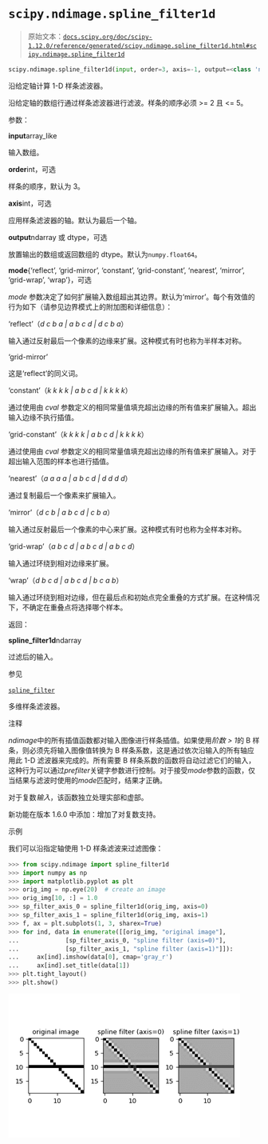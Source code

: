 # `scipy.ndimage.spline_filter1d`

> 原始文本：[`docs.scipy.org/doc/scipy-1.12.0/reference/generated/scipy.ndimage.spline_filter1d.html#scipy.ndimage.spline_filter1d`](https://docs.scipy.org/doc/scipy-1.12.0/reference/generated/scipy.ndimage.spline_filter1d.html#scipy.ndimage.spline_filter1d)

```py
scipy.ndimage.spline_filter1d(input, order=3, axis=-1, output=<class 'numpy.float64'>, mode='mirror')
```

沿给定轴计算 1-D 样条滤波器。

沿给定轴的数组行通过样条滤波器进行滤波。样条的顺序必须 >= 2 且 <= 5。

参数：

**input**array_like

输入数组。

**order**int，可选

样条的顺序，默认为 3。

**axis**int，可选

应用样条滤波器的轴。默认为最后一个轴。

**output**ndarray 或 dtype，可选

放置输出的数组或返回数组的 dtype。默认为`numpy.float64`。

**mode**{‘reflect’, ‘grid-mirror’, ‘constant’, ‘grid-constant’, ‘nearest’, ‘mirror’, ‘grid-wrap’, ‘wrap’}，可选

*mode* 参数决定了如何扩展输入数组超出其边界。默认为‘mirror’。每个有效值的行为如下（请参见边界模式上的附加图和详细信息）：

‘reflect’（*d c b a | a b c d | d c b a*）

输入通过反射最后一个像素的边缘来扩展。这种模式有时也称为半样本对称。

‘grid-mirror’

这是‘reflect’的同义词。

‘constant’（*k k k k | a b c d | k k k k*）

通过使用由 *cval* 参数定义的相同常量值填充超出边缘的所有值来扩展输入。超出输入边缘不执行插值。

‘grid-constant’（*k k k k | a b c d | k k k k*）

通过使用由 *cval* 参数定义的相同常量值填充超出边缘的所有值来扩展输入。对于超出输入范围的样本也进行插值。

‘nearest’（*a a a a | a b c d | d d d d*）

通过复制最后一个像素来扩展输入。

‘mirror’（*d c b | a b c d | c b a*）

输入通过反射最后一个像素的中心来扩展。这种模式有时也称为全样本对称。

‘grid-wrap’（*a b c d | a b c d | a b c d*）

输入通过环绕到相对边缘来扩展。

‘wrap’（*d b c d | a b c d | b c a b*）

输入通过环绕到相对边缘，但在最后点和初始点完全重叠的方式扩展。在这种情况下，不确定在重叠点将选择哪个样本。

返回：

**spline_filter1d**ndarray

过滤后的输入。

参见

[`spline_filter`](https://docs.scipy.org/doc/scipy-1.12.0/reference/generated/scipy.ndimage.spline_filter1d.html#scipy.ndimage.spline_filter "scipy.ndimage.spline_filter")

多维样条滤波器。

注释

*ndimage*中的所有插值函数都对输入图像进行样条插值。如果使用*阶数 > 1*的 B 样条，则必须先将输入图像值转换为 B 样条系数，这是通过依次沿输入的所有轴应用此 1-D 滤波器来完成的。所有需要 B 样条系数的函数将自动过滤它们的输入，这种行为可以通过*prefilter*关键字参数进行控制。对于接受*mode*参数的函数，仅当结果与滤波时使用的*mode*匹配时，结果才正确。

对于复数*输入*，该函数独立处理实部和虚部。

新功能在版本 1.6.0 中添加：增加了对复数支持。

示例

我们可以沿指定轴使用 1-D 样条滤波来过滤图像：

```py
>>> from scipy.ndimage import spline_filter1d
>>> import numpy as np
>>> import matplotlib.pyplot as plt
>>> orig_img = np.eye(20)  # create an image
>>> orig_img[10, :] = 1.0
>>> sp_filter_axis_0 = spline_filter1d(orig_img, axis=0)
>>> sp_filter_axis_1 = spline_filter1d(orig_img, axis=1)
>>> f, ax = plt.subplots(1, 3, sharex=True)
>>> for ind, data in enumerate([[orig_img, "original image"],
...             [sp_filter_axis_0, "spline filter (axis=0)"],
...             [sp_filter_axis_1, "spline filter (axis=1)"]]):
...     ax[ind].imshow(data[0], cmap='gray_r')
...     ax[ind].set_title(data[1])
>>> plt.tight_layout()
>>> plt.show() 
```

![../../_images/scipy-ndimage-spline_filter1d-1.png](img/5ef0502987ea6be52a58b34d4ce4d903.png)
